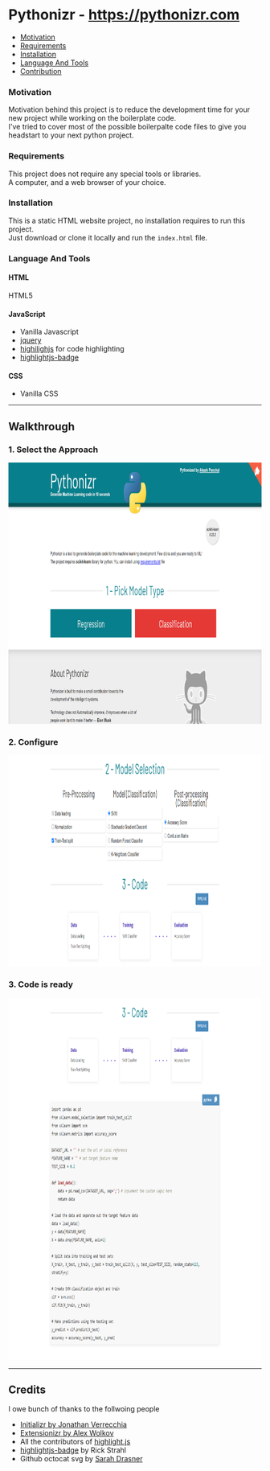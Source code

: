 
# Pythonizr - https://pythonizr.com


* [Motivation](#motivation)
* [Requirements](#requirements)
* [Installation](#installation)
* [Language And Tools](#language-and-tools)
* [Contribution](#contribution)

### Motivation

Motivation behind this project is to reduce the development time for your new project while working on the boilerplate code.<br />
I've tried to cover most of the possible boilerpalte code files to give you headstart to your next python project.

### Requirements
This project does not require any special tools or libraries.<br />
A computer, and a web browser of your choice.

### Installation
This is a static HTML website project, no installation requires to run this project.<br />
Just download or clone it locally and run the `index.html` file.

### Language And Tools
#### HTML

HTML5

#### JavaScript

- Vanilla Javascript
- [jquery](https://jquery.com/)
- [highilighjs](https://highlightjs.org/) for code highlighting
- [highlightjs-badge](https://github.com/RickStrahl/highlightjs-badge)

#### CSS

- Vanilla CSS

-----

## Walkthrough

### 1. Select the Approach

<p align="center">
<img src="./resources/img/screens/screen1.png" alt="screen1" width="900" height="520"/>
<p>
 
### 2. Configure

<p align="center">
<img src="./resources/img/screens/screen2.png" alt="screen2" width="900" height="420"/>
<p>
  
### 3. Code is ready

<p align="center">
<img src="./resources/img/screens/screen3.png" alt="screen3" width="900" height="720"/>
<p>


-----
## Credits

I owe bunch of thanks to the follwoing people
 - [Initializr by Jonathan Verrecchia](http://initializr.com)
 - [Extensionizr by Alex Wolkov](https://extensionizr.com)
 - All the contributors of [highlight.js](https://highlightjs.org/)
 - [highlightjs-badge](https://github.com/RickStrahl/highlightjs-badge) by Rick Strahl
 - Github octocat svg by [Sarah Drasner](https://github.com/sdras)

 
 
